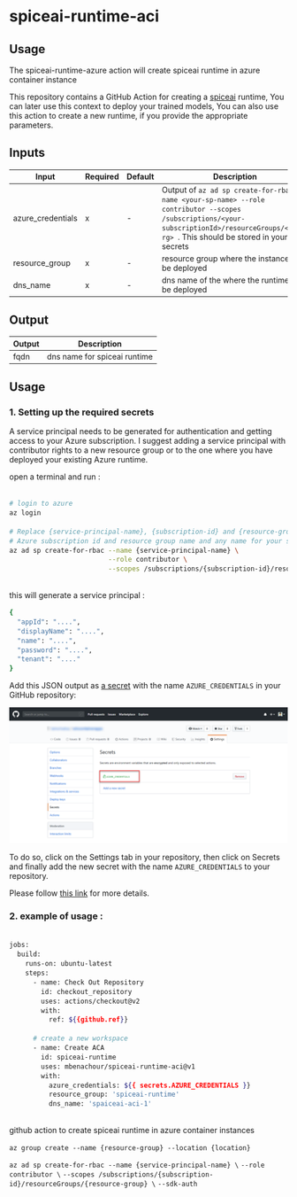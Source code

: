 # spiceai-runtime-aci


## Usage

The spiceai-runtime-azure action will create spiceai runtime in azure container instance


This repository contains a GitHub Action for creating a [spiceai]() runtime, You can later use this context to  deploy your trained models, You can also use this action to create a new runtime, if you provide the appropriate parameters. 


## Inputs

| Input | Required | Default | Description |
| ----- | -------- | ------- | ----------- |
| azure_credentials | x | - | Output of `az ad sp create-for-rbac --name <your-sp-name> --role contributor --scopes /subscriptions/<your-subscriptionId>/resourceGroups/<your-rg> `. This should be stored in your secrets |
| resource_group | x | - | resource group where the instance will be deployed|
| dns_name | x | - | dns name of the where the runtime will be deployed |


## Output

| Output |  Description |
| ----- |  ----------- |
| fqdn | dns name for spiceai runtime |


## Usage 


### 1. Setting up the required secrets

A service principal needs to be generated for authentication and getting access to your Azure subscription. I suggest adding a service principal with contributor rights to a new resource group or to the one where you have deployed your existing Azure runtime.

open a terminal and run  :

```sh

# login to azure 
az login 

# Replace {service-principal-name}, {subscription-id} and {resource-group} with your 
# Azure subscription id and resource group name and any name for your service principle
az ad sp create-for-rbac --name {service-principal-name} \
                         --role contributor \
                         --scopes /subscriptions/{subscription-id}/resourceGroups/{resource-group} 
                         
```

this will generate a service principal :

```sh
{
  "appId": "....",
  "displayName": "....",
  "name": "....",
  "password": "....",
  "tenant": "...."
}
```


Add this JSON output as [a secret](https://help.github.com/en/actions/configuring-and-managing-workflows/creating-and-storing-encrypted-secrets#creating-encrypted-secrets) with the name `AZURE_CREDENTIALS` in your GitHub repository:

<p align="center">
  <img src="docs/secrets.png" alt="GitHub Template repository" width="700"/>
</p>

To do so, click on the Settings tab in your repository, then click on Secrets and finally add the new secret with the name `AZURE_CREDENTIALS` to your repository.

Please follow [this link](https://help.github.com/en/actions/configuring-and-managing-workflows/creating-and-storing-encrypted-secrets#creating-encrypted-secrets) for more details. 



### 2. example of usage :

```sh

jobs:
  build:
    runs-on: ubuntu-latest
    steps:
      - name: Check Out Repository
        id: checkout_repository
        uses: actions/checkout@v2
        with:
          ref: ${{github.ref}}

      # create a new workspace
      - name: Create ACA
        id: spiceai-runtime
        uses: mbenachour/spiceai-runtime-aci@v1
        with:
          azure_credentials: ${{ secrets.AZURE_CREDENTIALS }}
          resource_group: 'spiceai-runtime'
          dns_name: 'spaiceai-aci-1'



```



github action to create spiceai runtime in azure container instances  

`az group create --name {resource-group} --location {location}`


`az ad sp create-for-rbac --name {service-principal-name} \`
                         `--role contributor \`
                         `--scopes /subscriptions/{subscription-id}/resourceGroups/{resource-group} \`
                         `--sdk-auth`




